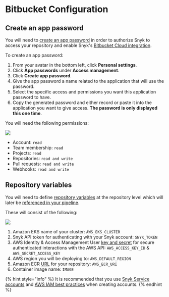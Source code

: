 # Bitbucket Configuration

## Create an app password

You will need to [create an app password](https://support.atlassian.com/bitbucket-cloud/docs/app-passwords/) in order to authorize Snyk to access your repository and enable Snyk's [Bitbucket Cloud integration](https://support.snyk.io/hc/en-us/articles/360004032097-Bitbucket-Cloud-integration).

To create an app password:

1. From your avatar in the bottom left, click **Personal settings**.
2. Click **App passwords** under **Access management**.
3. Click **Create app password**.
4. Give the app password a name related to the application that will use the password.
5. Select the specific access and permissions you want this application password to have.
6. Copy the generated password and either record or paste it into the application you want to give access. **The password is only displayed this one time**.

You will need the following permissions:

![](https://github.com/snyk/user-docs/tree/695c746d1b207ffdf923b84e4590d31b29e2cc73/docs/partner-workshops/.gitbook/assets/bitbucket-api-token.png)

* Account: `read`
* Team membership: `read`
* Projects: `read`
* Repositories: `read and write`
* Pull requests: `read and write`
* Webhooks: `read and write`

## Repository variables

You will need to define [repository variables](https://support.atlassian.com/bitbucket-cloud/docs/variables-in-pipelines/#Repository-variables) at the repository level which will later be [referenced in your pipeline](https://support.atlassian.com/bitbucket-cloud/docs/variables-in-pipelines/).

These will consist of the following:

![](https://github.com/snyk/user-docs/tree/695c746d1b207ffdf923b84e4590d31b29e2cc73/docs/partner-workshops/.gitbook/assets/bitubucket-repo-vars.png)

1. Amazon EKS name of your cluster: `AWS_EKS_CLUSTER`
2. Snyk API token for authenticating with your Snyk account: `SNYK_TOKEN`
3. AWS Identity & Access Management User [key and secret](https://docs.aws.amazon.com/IAM/latest/UserGuide/id_credentials_access-keys.html) for secure authenticated interactions with the AWS API: `AWS_ACCESS_KEY_ID` & `AWS_SECRET_ACCESS_KEY`
4. AWS region you will be deploying to: `AWS_DEFAULT_REGION`
5. Amazon ECR [URL](https://docs.aws.amazon.com/AmazonECR/latest/userguide/Registries.html) for your repository: `AWS_ECR_URI`
6. Container image name: `IMAGE`

{% hint style="info" %}
It is recommended that you use [Snyk Service accounts](https://support.snyk.io/hc/en-us/articles/360004037597-Service-accounts) and [AWS IAM best practices](https://docs.aws.amazon.com/IAM/latest/UserGuide/best-practices.html) when creating accounts.
{% endhint %}

